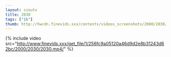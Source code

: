 ```yaml
--- 
layout: sieutv
title: 2030
tags: ["1k"]
thumb: http://hwcdn.finevids.xxx/contents/videos_screenshots/2000/2030/preview.mp4.jpg
---
```

{% include video src="http://www.finevids.xxx/get_file/1/256fc9a05120a46d9d2e8b31243d62bc/2000/2030/2030.mp4/" %} 
